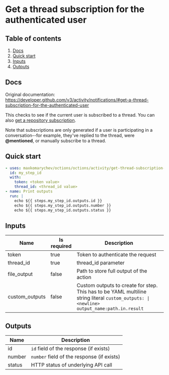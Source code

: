 # Get a thread subscription for the authenticated user

## Table of contents

1. [Docs](#docs)
1. [Quick start](#quick-start)
1. [Inputs](#inputs)
1. [Outputs](#outputs)

<a name="quick-start" ></a>
## Docs

Original documentation: https://developer.github.com/v3/activity/notifications/#get-a-thread-subscription-for-the-authenticated-user

This checks to see if the current user is subscribed to a thread. You can also [get a repository subscription](https://developer.github.com/v3/activity/watching/#get-a-repository-subscription).

Note that subscriptions are only generated if a user is participating in a conversation--for example, they've replied to the thread, were **@mentioned**, or manually subscribe to a thread.


<a name="quick start" ></a>
## Quick start

```yaml
- uses: maxkomarychev/octions/octions/activity/get-thread-subscription-for-authenticated-user@master
  id: my_step_id
  with:
    token: <token value>
    thread_id: <thread_id value>
- name: Print outputs
  run: |
    echo ${{ steps.my_step_id.outputs.id }}
    echo ${{ steps.my_step_id.outputs.number }}
    echo ${{ steps.my_step_id.outputs.status }}
```


<a name="inputs" ></a>
## Inputs

| Name | Is required | Description |
|---|---|---|
|token|true|Token to authenticate the request
|thread_id|true|thread_id parameter
|file_output|false|Path to store full output of the action
|custom_outputs|false|Custom outputs to create for step. This has to be YAML multiline string literal `custom_outputs: \|<newline> output_name:path.in.result`

<a name="outputs" ></a>
## Outputs

| Name | Description |
|---|---|
|id|`id` field of the response (if exists)|
|number|`number` field of the response (if exists)|
|status|HTTP status of underlying API call|

